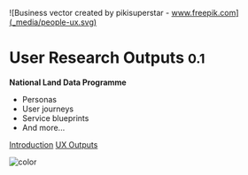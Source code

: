 <!-- _coverpage.md -->



![Business vector created by pikisuperstar - www.freepik.com](_media/people-ux.svg)

# User Research Outputs <small>0.1</small>

**National Land Data Programme**

- Personas
- User journeys
- Service blueprints
- And more...

[Introduction](main-content/introduction)
[UX Outputs](main-content/ux-outputs)

<!-- background color -->
![color](#4f4f4f)


